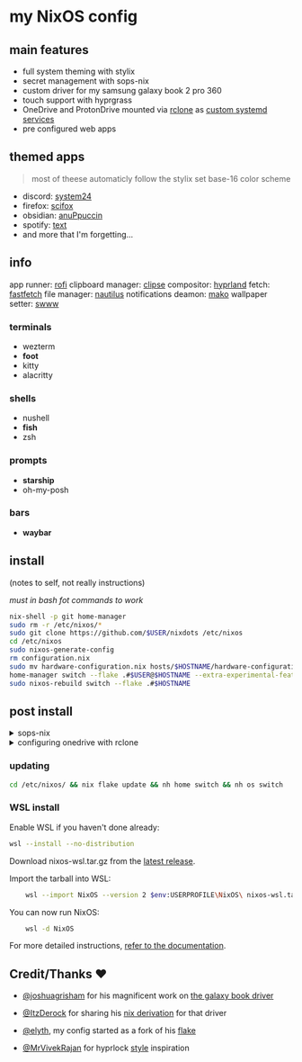 # my NixOS config

## main features

- full system theming with stylix
- secret management with sops-nix
- custom driver for my samsung galaxy book 2 pro 360
- touch support with hyprgrass
- OneDrive and ProtonDrive mounted via [rclone](https://rclone.org) as [custom systemd services](modules/nixos/opt/rclone.nix)
- pre configured web apps

## themed apps

> most of theese automaticly follow the stylix set base-16 color scheme

- discord:  [system24](https://github.com/refact0r/system24)
- firefox:  [scifox](https://github.com/scientiac/scifox)
- obsidian: [anuPpuccin](https://github.com/AnubisNekhet/AnuPpuccin)
- spotify:  [text](https://github.com/spicetify/spicetify-themes/tree/master/text)
- and more that I'm forgetting...

## info

app runner:           [rofi](https://github.com/davatorium/rofi)
clipboard manager:    [clipse](https://github.com/savedra1/clipse)
compositor:           [hyprland](https://github.com/hyprwm/Hyprland)
fetch:                [fastfetch](https://github.com/fastfetch-cli/fastfetch)
file manager:         [nautilus](https://gitlab.gnome.org/GNOME/nautilus)
notifications deamon: [mako](https://github.com/emersion/mako)
wallpaper setter:     [swww](https://github.com/LGFae/swww)

### terminals

- wezterm
- **foot**
- kitty
- alacritty

### shells

- nushell
- **fish**
- zsh

### prompts

- **starship**
- oh-my-posh

### bars

- **waybar**

## install
(notes to self, not really instructions)

*must in bash fot commands to work*

```bash
nix-shell -p git home-manager
sudo rm -r /etc/nixos/*
sudo git clone https://github.com/$USER/nixdots /etc/nixos
cd /etc/nixos
sudo nixos-generate-config
rm configuration.nix
sudo mv hardware-configuration.nix hosts/$HOSTNAME/hardware-configuration.nix 
home-manager switch --flake .#$USER@$HOSTNAME --extra-experimental-features "nix-command flakes" -b b
sudo nixos-rebuild switch --flake .#$HOSTNAME
```

</details>

## post install

<details>
  <summary>sops-nix</summary>

get user (dev) key for sops:

```bash
mkdir .config/sops/age
age-keygen -o .config/sops/age/keys.txt
```

get age publick key from the machine ssh key to put into .sops.yaml:

```bash
nix-shell -p ssh-to-age --run 'cat /etc/ssh/ssh_host_ed25519_key.pub | ssh-to-age'
```

if any erros with keys, or after key change:

```bash
sops updatekeys /etc/nixos/core/secrets/secrets.yaml
```

`note: if no key is able to decrypt this command will fail`

copy ssh key into `/hosts`

```bash
cp /etc/ssh/ssh_host_ed25519_key.pub /etc/nixos/hosts/zireael/zireael.pub
```

put password hash into secrets.yaml, to get hash:

```bash
mkpasswd -s
```
</details>
<details>
  <summary>configuring onedrive with rclone</summary>

```bash
mkdir ~/onedrive
```

```bash
rclone config
```
</details>

### updating

```bash
cd /etc/nixos/ && nix flake update && nh home switch && nh os switch
```

### WSL install

Enable WSL if you haven't done already:

```bash
wsl --install --no-distribution
```

Download nixos-wsl.tar.gz from the [latest release](https://github.com/nix-community/NixOS-WSL/releases/latest).

Import the tarball into WSL:

```bash
    wsl --import NixOS --version 2 $env:USERPROFILE\NixOS\ nixos-wsl.tar.gz
```

You can now run NixOS:

```bash
    wsl -d NixOS
```

For more detailed instructions, [refer to the documentation](https://nix-community.github.io/NixOS-WSL/install.html).

## Credit/Thanks ❤️

- [@joshuagrisham](https://github.com/joshuagrisham) for his magnificent work on [the galaxy book driver](https://github.com/joshuagrisham/samsung-galaxybook-extras)

- [@ItzDerock](https://github.com/ItzDerock) for sharing his [nix derivation](https://github.com/joshuagrisham/samsung-galaxybook-extras/issues/14#issue-2328871732) for that driver

- [@elyth](https://github.com/elythh), my config started as a fork of his [flake](https://github.com/elythh/flake)

- [@MrVivekRajan](https://github.com/MrVivekRajan/) for hyprlock [style](https://github.com/MrVivekRajan/Hyprlock-Styles) inspiration
